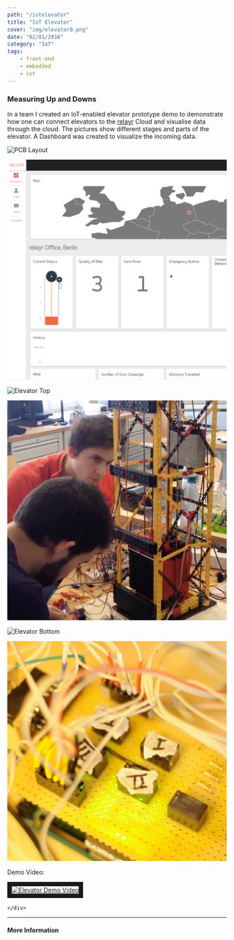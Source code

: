 ```yaml
---
path: "/iotelevator"
title: "IoT Elevator"
cover: "img/elevator0.png"
date: "02/01/2016"
category: "IoT"
tags:
    - front-end
    - embedded
    - iot
---
```


### Measuring Up and Downs

In a team I created an IoT-enabled elevator prototype demo to demonstrate how one can connect elevators to the [relayr](https://relayr.io/en/) Cloud and visualise data through the cloud. The pictures show different stages and parts of the elevator. A Dashboard was created to visualize the incoming data.

<div class="md-grid">
  <div class="md-cell--6 item">

![PCB Layout](elevator1.png) 
  </div>
<div class="md-cell--6 item">

![Dashboard](elevator2.png) 
  </div>
</div>

<div class="md-grid">
  <div class="md-cell--6 item">

![Elevator Top](elevator4.png)
  </div>
<div class="md-cell--6 item">

![Working](elevator3.png)
  </div>
</div>

<div class="md-grid">
  <div class="md-cell--6 item">

![Elevator Bottom](elevator5.png)
  </div>
<div class="md-cell--6 item">

![Electronics](elevator6.png)
  </div>
</div>

<div class="md-grid">
    <div class="video">
Demo Video:

<a href="http://www.youtube.com/watch?feature=player_embedded&v=qfcTnR57cRE
" target="_blank"><img src="http://img.youtube.com/vi/qfcTnR57cRE/0.jpg" 
alt="Elevator Demo Video" width="240" height="180" border="10" /></a>

    </div>
</div>

___

#### More Information